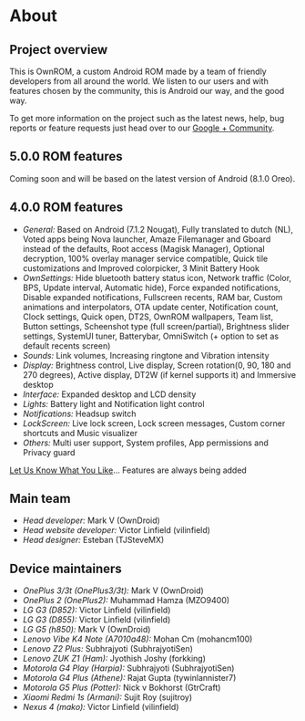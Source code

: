 # About

## Project overview

This is OwnROM, a custom Android ROM made by a team of friendly developers from all around the world. We listen to our users and with features chosen by the community, this is Android our way, and the good way.

To get more information on the project such as the latest news, help, bug reports or feature requests just head over to our [Google + Community](https://plus.google.com/communities/108869588356214314591).

## 5.0.0 ROM features

Coming soon and will be based on the latest version of Android (8.1.0 Oreo).

## 4.0.0 ROM features

* *General:* Based on Android (7.1.2 Nougat), Fully translated to dutch (NL), Voted apps being Nova launcher, Amaze Filemanager and Gboard instead of the defaults, Root access (Magisk Manager), Optional decryption, 100% overlay manager service compatible, Quick tile customizations and Improved colorpicker, 3 Minit Battery Hook
* *OwnSettings:* Hide bluetooth battery status icon, Network traffic (Color, BPS, Update interval, Automatic hide), Force expanded notifications, Disable expanded notifications, Fullscreen recents, RAM bar, Custom animations and interpolators, OTA update center, Notification count, Clock settings, Quick open, DT2S, OwnROM wallpapers, Team list, Button settings, Scheenshot type (full screen/partial), Brightness slider settings, SystemUI tuner, Batterybar, OmniSwitch (+ option to set as default recents screen)
* *Sounds:* Link volumes, Increasing ringtone and Vibration intensity
* *Display:* Brightness control, Live display, Screen rotation(0, 90, 180 and 270 degrees), Active display, DT2W (if kernel supports it) and Immersive desktop
* *Interface:* Expanded desktop and LCD density
* *Lights:* Battery light and Notification light control
* *Notifications:* Headsup switch
* *LockScreen:* Live lock screen, Lock screen messages, Custom corner shortcuts and Music visualizer
* *Others:* Multi user support, System profiles, App permissions and Privacy guard

[Let Us Know What You Like](https://plus.google.com/communities/108869588356214314591)... Features are always being added

## Main team

* *Head developer:* Mark V (OwnDroid)
* *Head website developer:* Victor Linfield (vilinfield)
* *Head designer:* Esteban (TJSteveMX)

## Device maintainers

* *OnePlus 3/3t (OnePlus3/3t):* Mark V (OwnDroid)
* *OnePlus 2 (OnePlus2):* Muhammad Hamza (MZO9400) 
* *LG G3 (D852):* Victor Linfield (vilinfield)
* *LG G3 (D855):* Victor Linfield (vilinfield)
* *LG G5 (h850):* Mark V (OwnDroid)
* *Lenovo Vibe K4 Note (A7010a48):* Mohan Cm (mohancm100)
* *Lenovo Z2 Plus:* Subhrajyoti (SubhrajyotiSen)
* *Lenovo ZUK Z1 (Ham):* Jyothish Joshy (forkking)
* *Motorola G4 Play (Harpia):* Subhrajyoti (SubhrajyotiSen)
* *Motorola G4 Plus (Athene):* Rajat Gupta (tywinlannister7)
* *Motorola G5 Plus (Potter):* Nick v Bokhorst (GtrCraft)
* *Xiaomi Redmi 1s (Armani):* Sujit Roy (sujitroy)
* *Nexus 4 (mako):* Victor Linfield (vilinfield)
